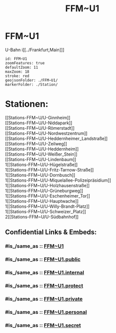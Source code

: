 ﻿---
aliases:
- FFM~U1
confidential: public
cssclasses: geo-Region
draft: false
expiryDate: 
isDeleted: false
isReadOnly: false
keywords: 
Languages:
- de
layout: 
license: "CC BY-SA 4.0"
linkTitle: 
location:
- 50.14251
- 8.668814
publish: true
publishDate: 
source: "https://datahub.io/core/country-codes"
tags:
- geo/Country/Region
title: FFM~U1
type: geo-Region
---

# FFM~U1

U-Bahn i[[../Frankfurt,Main]]]  


```leaflet
id: FFM~U1
zoomFeatures: true 
defaultZoom: 11 
maxZoom: 18
stroke: red
geojsonFolder: ./FFM~U1/
markerFolder: ./Station/
```

# Stationen:
[[Stations-FFM~U/U-Ginnheim]]  
[[Stations-FFM~U/U-Niddapark]]  
[[Stations-FFM~U/U-Römerstadt]]  
[[Stations-FFM~U/U-Nordwestzentrum]]  
[[Stations-FFM~U/U-Heddernheimer_Landstraße]]  
[[Stations-FFM~U/U-Zeilweg]]  
[[Stations-FFM~U/U-Heddernheim]]  
[[Stations-FFM~U/U-Weißer_Stein]]  
[[Stations-FFM~U/U-Lindenbaum]]  
1[[Stations-FFM~U/U-Hügelstraße]]  
1[[Stations-FFM~U/U-Fritz-Tarnow-Straße]]  
1[[Stations-FFM~U/U-Dornbusch]]  
1[[Stations-FFM~U/U-Miquelallee-Polizeipräsidium]]  
1[[Stations-FFM~U/U-Holzhausenstraße]]  
1[[Stations-FFM~U/U-Grüneburgweg]]  
1[[Stations-FFM~U/U-Eschenheimer_Tor]]  
1[[Stations-FFM~U/U-Hauptwache]]  
1[[Stations-FFM~U/U-Willy-Brandt-Platz]]  
1[[Stations-FFM~U/U-Schweizer_Platz]]  
2[[Stations-FFM~U/U-Südbahnhof]]  


## Confidential Links & Embeds: 

### #is_/same_as :: [FFM~U1](FFM~U1.md) 

### #is_/same_as :: [FFM~U1.public](/_public/Earth/Continent/Europe/Europe~Central/Germany/Germany~West/Hessen/counties~Hessen/Frankfurt~Main/FFM~U1.public.md) 

### #is_/same_as :: [FFM~U1.internal](/_internal/Earth/Continent/Europe/Europe~Central/Germany/Germany~West/Hessen/counties~Hessen/Frankfurt~Main/FFM~U1.internal.md) 

### #is_/same_as :: [FFM~U1.protect](/_protect/Earth/Continent/Europe/Europe~Central/Germany/Germany~West/Hessen/counties~Hessen/Frankfurt~Main/FFM~U1.protect.md) 

### #is_/same_as :: [FFM~U1.private](/_private/Earth/Continent/Europe/Europe~Central/Germany/Germany~West/Hessen/counties~Hessen/Frankfurt~Main/FFM~U1.private.md) 

### #is_/same_as :: [FFM~U1.personal](/_personal/Earth/Continent/Europe/Europe~Central/Germany/Germany~West/Hessen/counties~Hessen/Frankfurt~Main/FFM~U1.personal.md) 

### #is_/same_as :: [FFM~U1.secret](/_secret/Earth/Continent/Europe/Europe~Central/Germany/Germany~West/Hessen/counties~Hessen/Frankfurt~Main/FFM~U1.secret.md)

